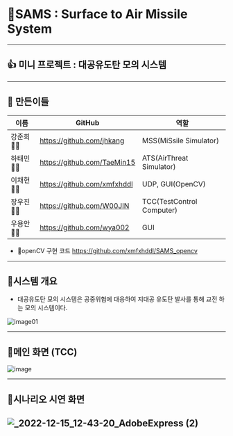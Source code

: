 # 🚀SAMS : Surface to Air Missile System


-------------
## 👍 미니 프로젝트 : 대공유도탄 모의 시스템
-------------
👏 만든이들
-------------
|이름|GitHub|역할|
|---|---|---|
|강준희🤷‍♂️|<https://github.com/jhkang>|MSS(MiSsile Simulator)|
|하태민🤷‍♂️|<https://github.com/TaeMin15>|ATS(AirThreat Simulator)|
|이채현🤷‍♂️|<https://github.com/xmfxhddl>|UDP, GUI(OpenCV)|
|장우진🤷‍♀️|<https://github.com/W00JIN>|TCC(TestControl Computer)|
|우용안🤷‍♂️|<https://github.com/wya002>|GUI|
+ 🚀openCV 구현 코드
https://github.com/xmfxhddl/SAMS_opencv
-------------
## 🚀시스템 개요

 * 대공유도탄 모의 시스템은 공중위협에 대응하여 지대공 유도탄 발사를 통해 교전 하는 모의 시스템이다.
 
![image01](https://user-images.githubusercontent.com/75249093/206380124-7bd65489-b120-496a-81f0-2736938fce32.png)



--------------
## 🚀메인 화면 (TCC)

![image](https://user-images.githubusercontent.com/75249093/207766901-d5613473-e2b6-4f2c-a804-fa16cbf2585d.png)



--------------
## 🚀시나리오 시연 화면

![_2022-12-15_12-43-20_AdobeExpress (2)](https://user-images.githubusercontent.com/75249093/207768313-c2c9eddf-90b5-4ba0-89b4-c0896dcd39b7.gif)
----------------
